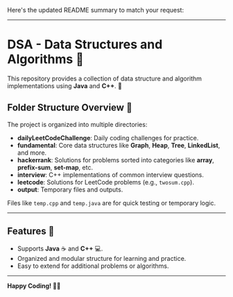 Here's the updated README summary to match your request:

* * *

DSA - Data Structures and Algorithms 🚀
=======================================

This repository provides a collection of data structure and algorithm implementations using **Java** and **C++**. 🧩

Folder Structure Overview 📂
----------------------------

The project is organized into multiple directories:

*   **dailyLeetCodeChallenge**: Daily coding challenges for practice.
*   **fundamental**: Core data structures like **Graph**, **Heap**, **Tree**, **LinkedList**, and more.
*   **hackerrank**: Solutions for problems sorted into categories like **array**, **prefix-sum**, **set-map**, etc.
*   **interview**: C++ implementations of common interview questions.
*   **leetcode**: Solutions for LeetCode problems (e.g., `twosum.cpp`).
*   **output**: Temporary files and outputs.

Files like `temp.cpp` and `temp.java` are for quick testing or temporary logic.

* * *

Features 🌟
-----------

*   Supports **Java** ☕ and **C++** 💻.
*   Organized and modular structure for learning and practice.
*   Easy to extend for additional problems or algorithms.

* * *

**Happy Coding! 🚀✨**
